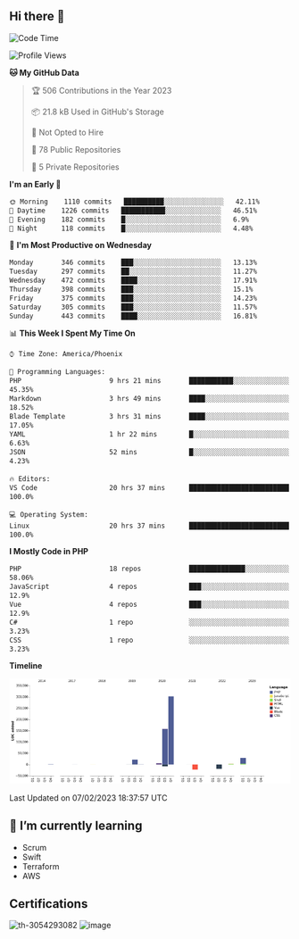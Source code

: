 ## Hi there 👋

<!--START_SECTION:waka-->
![Code Time](http://img.shields.io/badge/Code%20Time-7%2C993%20hrs%2045%20mins-blue)

![Profile Views](http://img.shields.io/badge/Profile%20Views-1-blue)

**🐱 My GitHub Data** 

> 🏆 506 Contributions in the Year 2023
 > 
> 📦 21.8 kB Used in GitHub's Storage 
 > 
> 🚫 Not Opted to Hire
 > 
> 📜 78 Public Repositories 
 > 
> 🔑 5 Private Repositories  
 > 
**I'm an Early 🐤** 

```text
🌞 Morning    1110 commits   ██████████░░░░░░░░░░░░░░░   42.11% 
🌆 Daytime    1226 commits   ███████████░░░░░░░░░░░░░░   46.51% 
🌃 Evening    182 commits    █░░░░░░░░░░░░░░░░░░░░░░░░   6.9% 
🌙 Night      118 commits    █░░░░░░░░░░░░░░░░░░░░░░░░   4.48%

```
📅 **I'm Most Productive on Wednesday** 

```text
Monday       346 commits    ███░░░░░░░░░░░░░░░░░░░░░░   13.13% 
Tuesday      297 commits    ██░░░░░░░░░░░░░░░░░░░░░░░   11.27% 
Wednesday    472 commits    ████░░░░░░░░░░░░░░░░░░░░░   17.91% 
Thursday     398 commits    ███░░░░░░░░░░░░░░░░░░░░░░   15.1% 
Friday       375 commits    ███░░░░░░░░░░░░░░░░░░░░░░   14.23% 
Saturday     305 commits    ███░░░░░░░░░░░░░░░░░░░░░░   11.57% 
Sunday       443 commits    ████░░░░░░░░░░░░░░░░░░░░░   16.81%

```


📊 **This Week I Spent My Time On** 

```text
⌚︎ Time Zone: America/Phoenix

💬 Programming Languages: 
PHP                      9 hrs 21 mins       ███████████░░░░░░░░░░░░░░   45.35% 
Markdown                 3 hrs 49 mins       ████░░░░░░░░░░░░░░░░░░░░░   18.52% 
Blade Template           3 hrs 31 mins       ████░░░░░░░░░░░░░░░░░░░░░   17.05% 
YAML                     1 hr 22 mins        █░░░░░░░░░░░░░░░░░░░░░░░░   6.63% 
JSON                     52 mins             █░░░░░░░░░░░░░░░░░░░░░░░░   4.23%

🔥 Editors: 
VS Code                  20 hrs 37 mins      █████████████████████████   100.0%

💻 Operating System: 
Linux                    20 hrs 37 mins      █████████████████████████   100.0%

```

**I Mostly Code in PHP** 

```text
PHP                      18 repos            ██████████████░░░░░░░░░░░   58.06% 
JavaScript               4 repos             ███░░░░░░░░░░░░░░░░░░░░░░   12.9% 
Vue                      4 repos             ███░░░░░░░░░░░░░░░░░░░░░░   12.9% 
C#                       1 repo              ░░░░░░░░░░░░░░░░░░░░░░░░░   3.23% 
CSS                      1 repo              ░░░░░░░░░░░░░░░░░░░░░░░░░   3.23%

```


**Timeline**

![Chart not found](https://raw.githubusercontent.com/mikebronner/mikebronner/master/charts/bar_graph.png) 


 Last Updated on 07/02/2023 18:37:57 UTC
<!--END_SECTION:waka-->

<!--
**mikebronner/mikebronner** is a ✨ _special_ ✨ repository because its `README.md` (this file) appears on your GitHub profile.

Here are some ideas to get you started:

- 🔭 I’m currently working on ...
- 🌱 I’m currently learning ...
- 👯 I’m looking to collaborate on ...
- 🤔 I’m looking for help with ...
- 💬 Ask me about ...
- 📫 How to reach me: ...
- 😄 Pronouns: ...
- ⚡ Fun fact: ...
-->

## 🌱 I’m currently learning

- Scrum
- Swift
- Terraform
- AWS

## Certifications

![th-3054293082](https://user-images.githubusercontent.com/1791050/208267034-c5006f82-ae89-41eb-9478-7106c5aba070.jpg)          ![image](https://user-images.githubusercontent.com/1791050/208267032-13c8c426-f627-448d-b23e-e3dd74b6712a.png)

